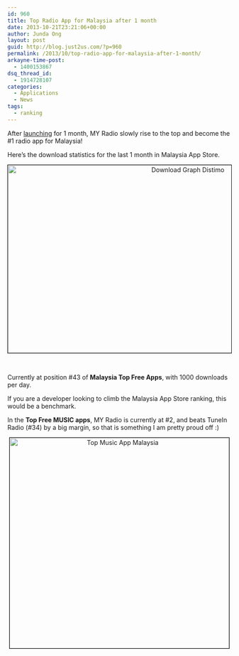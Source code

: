 ```yaml
---
id: 960
title: Top Radio App for Malaysia after 1 month
date: 2013-10-21T23:21:06+00:00
author: Junda Ong
layout: post
guid: http://blog.just2us.com/?p=960
permalink: /2013/10/top-radio-app-for-malaysia-after-1-month/
arkayne-time-post:
  - 1400153867
dsq_thread_id:
  - 1914728107
categories:
  - Applications
  - News
tags:
  - ranking
---
```

After <a href="http://blog.just2us.com/2013/09/my-radio-for-malaysia/" onclick="__gaTracker('send', 'event', 'outbound-article', 'http://blog.just2us.com/2013/09/my-radio-for-malaysia/', 'launching');">launching</a> for 1 month, MY Radio slowly rise to the top and become the #1 radio app for Malaysia!

Here&#8217;s the download statistics for the last 1 month in Malaysia App Store.

<p style="text-align: center;">
  <a href="http://blog.just2us.com/wp-content/uploads/2013/10/Screen-Shot-2013-10-21-at-11.08.32-PM.png" onclick="__gaTracker('send', 'event', 'outbound-article', 'http://blog.just2us.com/wp-content/uploads/2013/10/Screen-Shot-2013-10-21-at-11.08.32-PM.png', '');"><img class="aligncenter  wp-image-961" style="border: 1px solid black;" alt="Download Graph Distimo" src="http://blog.just2us.com/wp-content/uploads/2013/10/Screen-Shot-2013-10-21-at-11.08.32-PM.png" width="796" height="423" srcset="http://blog.just2us.com/wp-content/uploads/2013/10/Screen-Shot-2013-10-21-at-11.08.32-PM-300x159.png 300w, http://blog.just2us.com/wp-content/uploads/2013/10/Screen-Shot-2013-10-21-at-11.08.32-PM.png 995w" sizes="(max-width: 796px) 100vw, 796px" /></a>
</p>

&nbsp;

Currently at position #43 of **Malaysia Top Free Apps**, with 1000 downloads per day.

If you are a developer looking to climb the Malaysia App Store ranking, this would be a benchmark.

In the **Top Free MUSIC apps**, MY Radio is currently at #2, and beats TuneIn Radio (#34) by a big margin, so that is something I am pretty proud off :)

<p style="text-align: center;">
  <a href="http://blog.just2us.com/wp-content/uploads/2013/10/Screen-Shot-2013-10-21-at-11.04.35-PM.png" onclick="__gaTracker('send', 'event', 'outbound-article', 'http://blog.just2us.com/wp-content/uploads/2013/10/Screen-Shot-2013-10-21-at-11.04.35-PM.png', '');"><img class="aligncenter  wp-image-963" style="border: 1px solid black;" alt="Top Music App Malaysia" src="http://blog.just2us.com/wp-content/uploads/2013/10/Screen-Shot-2013-10-21-at-11.04.35-PM-1024x983.png" width="495" height="474" /></a>
</p>

&nbsp;

&nbsp;

&nbsp;

<div style="font-size:0px;height:0px;line-height:0px;margin:0;padding:0;clear:both">
</div>
